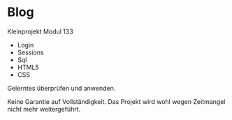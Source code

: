 # Blog

Kleinprojekt Modul 133

  - Login
  - Sessions
  - Sql
  - HTML5
  - CSS

Gelerntes überprüfen und anwenden.

Keine Garantie auf Vollständigkeit. Das Projekt wird wohl wegen Zeitmangel nicht mehr weitergeführt.
